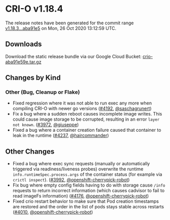 # CRI-O v1.18.4

The release notes have been generated for the commit range
[v1.18.3...aba91e5](https://github.com/cri-o/cri-o/compare/v1.18.3...aba91e59ec78e3299e443a7364e2cf8909af4606) on Mon, 26 Oct 2020 13:12:59 UTC.

## Downloads

Download the static release bundle via our Google Cloud Bucket:
[crio-aba91e59e.tar.gz][0]

[0]: https://storage.googleapis.com/k8s-conform-cri-o/artifacts/crio-aba91e59e.tar.gz

## Changes by Kind

### Other (Bug, Cleanup or Flake)

- Fixed regression where it was not able to run exec any more when compiling CRI-O with newer go versions ([#4192](https://github.com/cri-o/cri-o/pull/4192), [@saschagrunert](https://github.com/saschagrunert))
- Fix a bug where a sudden reboot causes incomplete image writes. This could cause image storage to be corrupted, resulting in an error `layer not known`. ([#3972](https://github.com/cri-o/cri-o/pull/3972), [@giuseppe](https://github.com/giuseppe))
- Fixed a bug where a container creation failure caused that container to leak in the runtime ([#4237](https://github.com/cri-o/cri-o/pull/4237), [@haircommander](https://github.com/haircommander))



## Other Changes

- Fixed a bug where exec sync requests (manually or automatically triggered via readiness/liveness probes) overwrite
    the runtime `info.runtimeSpec.process.args` of the container status (for example via `crictl inspect`). ([#3992](https://github.com/cri-o/cri-o/pull/3992), [@openshift-cherrypick-robot](https://github.com/openshift-cherrypick-robot))
- Fix bug where empty config fields having to do with storage cause `/info` requests to return incorrect information (which causes cadvisor to fail to read imageFs information) ([#4176](https://github.com/cri-o/cri-o/pull/4176), [@openshift-cherrypick-robot](https://github.com/openshift-cherrypick-robot))
- Fixed crio restart behavior to make sure that Pod creation timestamps are restored and the order in the list of pods stays stable across restarts ([#4010](https://github.com/cri-o/cri-o/pull/4010), [@openshift-cherrypick-robot](https://github.com/openshift-cherrypick-robot))
